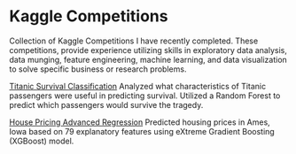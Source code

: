 # Kaggle Competitions
Collection of Kaggle Competitions I have recently completed. These competitions, provide experience utilizing skills in exploratory data analysis, data munging, feature engineering, machine learning, and data visualization to solve specific business or research problems. 

[Titanic Survival Classification](https://github.com/chrisfeller/Kaggle_Competitions/tree/master/Titanic)
Analyzed what characteristics of Titanic passengers were useful in predicting survival. Utilized a Random Forest to predict which passengers would survive the tragedy. 

[House Pricing Advanced Regression](https://github.com/chrisfeller/Kaggle_Competitions/tree/master/House_Pricing_Advanced_Regression) 
Predicted housing prices in Ames, Iowa based on 79 explanatory features using eXtreme Gradient Boosting (XGBoost) model.
